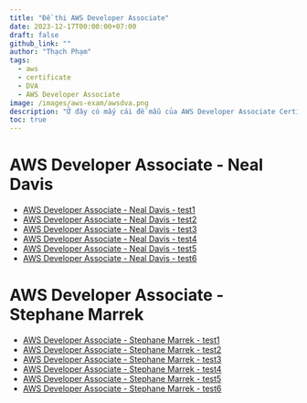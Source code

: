```yaml
---
title: "Đề thi AWS Developer Associate"
date: 2023-12-17T00:00:00+07:00
draft: false
github_link: ""
author: "Thạch Phạm"
tags:
  - aws
  - certificate
  - DVA
  - AWS Developer Associate
image: /images/aws-exam/awsdva.png
description: "Ở đây có mấy cái đề mẫu của AWS Developer Associate Certificate"
toc: true
---
```

# AWS Developer Associate - Neal Davis
- [AWS Developer Associate - Neal Davis - test1](AWS_DVA-Neal-test1.html)
- [AWS Developer Associate - Neal Davis - test2](AWS_DVA-Neal-test2.html)
- [AWS Developer Associate - Neal Davis - test3](AWS_DVA-Neal-test3.html)
- [AWS Developer Associate - Neal Davis - test4](AWS_DVA-Neal-test4.html)
- [AWS Developer Associate - Neal Davis - test5](AWS_DVA-Neal-test5.html)
- [AWS Developer Associate - Neal Davis - test6](AWS_DVA-Neal-test6.html)
# AWS Developer Associate - Stephane Marrek
- [AWS Developer Associate - Stephane Marrek - test1](AWS_DVA-StephaneMarrek-test1.html)
- [AWS Developer Associate - Stephane Marrek - test2](AWS_DVA-StephaneMarrek-test2.html)
- [AWS Developer Associate - Stephane Marrek - test3](AWS_DVA-StephaneMarrek-test3.html)
- [AWS Developer Associate - Stephane Marrek - test4](AWS_DVA-StephaneMarrek-test4.html)
- [AWS Developer Associate - Stephane Marrek - test5](AWS_DVA-StephaneMarrek-test5.html)
- [AWS Developer Associate - Stephane Marrek - test6](AWS_DVA-StephaneMarrek-test6.html)
<!-- <!DOCTYPE html>
<html lang="en">
<head>
    <meta charset="UTF-8">
    <meta http-equiv="X-UA-Compatible" content="IE=edge">
    <meta name="viewport" content="width=device-width, initial-scale=1.0">
    <title>Mục lục | Practice Exams | AWS Certified Developer Associate 2022 </title>
</head>
<body>
    <ul>
        <li><a href="AWS_DVA-Neal-test1.html">AWS DVA - Neal - test1</a></li>
        <li><a href="AWS_DVA-Neal-test2.html">AWS DVA - Neal - test2</a></li>
        <li><a href="AWS_DVA-Neal-test3.html">AWS DVA - Neal - test3</a></li>
        <li><a href="AWS_DVA-Neal-test4.html">AWS DVA - Neal - test4</a></li>
        <li><a href="AWS_DVA-Neal-test5.html">AWS DVA - Neal - test5</a></li>
        <li><a href="AWS_DVA-Neal-test6.html">AWS DVA - Neal - test6</a></li>
        <li><a href="AWS_DVA-StephaneMarrek-test1.html">AWS DVA - Stephane Marrek - test1</a></li>
        <li><a href="AWS_DVA-StephaneMarrek-test2.html">AWS DVA - Stephane Marrek - test2</a></li>
        <li><a href="AWS_DVA-StephaneMarrek-test3.html">AWS DVA - Stephane Marrek - test3</a></li>
        <li><a href="AWS_DVA-StephaneMarrek-test4.html">AWS DVA - Stephane Marrek - test4</a></li>
        <li><a href="AWS_DVA-StephaneMarrek-test5.html">AWS DVA - Stephane Marrek - test5</a></li>
        <li><a href="AWS_DVA-StephaneMarrek-test6.html">AWS DVA - Stephane Marrek - test6</a></li>
    </ul>
</body>
</html> -->